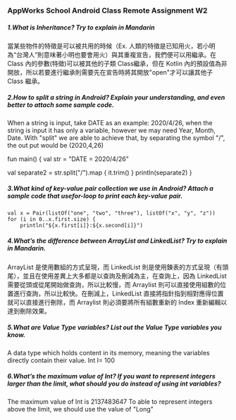 ### AppWorks School Android Class Remote Assignment W2

##### 1.What is **Inheritance**? Try to explain in Mandarin

當某些物件的特徵是可以被共用的時候（Ex. 人類的特徵是已知用火，若小明為“台灣人”則意味著小明也要會用火）與其重複宣告，我們便可以用繼承。在 Class 內的參數(特徵)可以被其他的子類 Class繼承，但在 Kotlin 內的預設值為非開放，所以若要進行繼承則需要先在宣告時將其開放"open"才可以讓其他子 Class 繼承。

##### 2.How to ​**split​** a string in Android? Explain your understanding, and even better to attach some sample code.

When a string is input, take DATE as an example: 2020/4/26, when the string is input it has only a variable, however we may need Year, Month, Date. With "split" we are able to achieve that, by separating the symbol "/", the out put would be (2020,4,26)

fun main() {
  val str = "DATE = 2020/4/26"

  val separate2 = str.split("/").map { it.trim() }
  println(separate2)
}

##### 3.What kind of ​**key-value**​ pair collection we use in Android? Attach a sample code that usefor-loop to print each key-value pair. 

    val x = Pair(listOf("one", "two", "three"), listOf("x", "y", "z"))
    for (i in 0..x.first.size) {
        println("${x.first[i]}:${x.second[i]}")


##### 4.What’s the ​**difference**​ between ArrayList and LinkedList? Try to explain in Mandarin.

ArrayList 是使用數組的方式呈現，而 LinkedList 則是使用鍊表的方式呈現（有頭尾），並且在使用差異上大多都是以查詢及刪減為主，在查詢上，因為 LinkedList 需要從頭或從尾開始做查詢，所以比較慢，而 Arraylist 則可以直接使用組數的位置進行查詢，所以比較快。在刪減上，LinkedList 直接將指針指到相對應得位置就可以直接進行刪除，而 Arraylist 則必須要將所有組數重新的 Index 重新編輯以達到刪除效果。

##### 5.What are ​**Value Type**​ variables? List out the Value Type variables you know.

A data type which holds content in its memory, meaning the variables directly contain their value. Int I= 100

##### 6.What’s the **​maximum**​ value of **​Int**​? If you want to represent integers larger than the limit, what should you do instead of using int variables?

The maximum value of Int is 2137483647
To able to represent integers above the limit, we should use the value of "Long"

	

